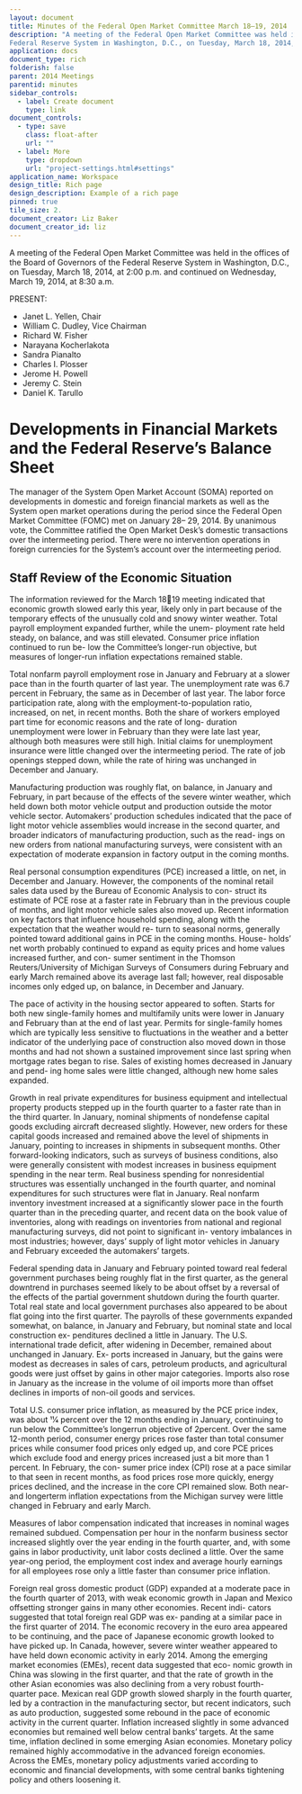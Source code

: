```yaml
---
layout: document
title: Minutes of the Federal Open Market Committee March 18–19, 2014
description: "A meeting of the Federal Open Market Committee was held in the offices of the Board of Governors of the
Federal Reserve System in Washington, D.C., on Tuesday, March 18, 2014, at 2:00 p.m. and continued on Wednesday, March 19, 2014, at 8:30 a.m. "
application: docs
document_type: rich
folderish: false
parent: 2014 Meetings
parentid: minutes
sidebar_controls:
  - label: Create document
    type: link
document_controls:
  - type: save
    class: float-after
    url: ""
  - label: More
    type: dropdown
    url: "project-settings.html#settings"
application_name: Workspace
design_title: Rich page
design_description: Example of a rich page
pinned: true
tile_size: 2.
document_creator: Liz Baker
document_creator_id: liz
---
```


A meeting of the Federal Open Market Committee was held in the offices of the Board of Governors of the Federal Reserve System in Washington, D.C., on Tuesday, March 18, 2014, at 2:00 p.m. and continued on Wednesday, March 19, 2014, at 8:30 a.m.

PRESENT:
- Janet L. Yellen, Chair
- William C. Dudley, Vice Chairman
- Richard W. Fisher
- Narayana Kocherlakota
- Sandra Pianalto
- Charles I. Plosser
- Jerome H. Powell
- Jeremy C. Stein
- Daniel K. Tarullo

# Developments in Financial Markets and the Federal Reserve’s Balance Sheet
The manager of the System Open Market Account (SOMA) reported on developments in domestic and foreign financial markets as well as the System open market operations during the period since the Federal Open Market Committee (FOMC) met on January 28– 29, 2014. By unanimous vote, the Committee ratified the Open Market Desk’s domestic transactions over the intermeeting period. There were no intervention operations in foreign currencies for the System’s account over the intermeeting period.

## Staff Review of the Economic Situation
The information reviewed for the March 1819 meeting indicated that economic growth slowed early this year, likely only in part because of the temporary effects of the unusually cold and snowy winter weather. Total payroll employment expanded further, while the unem- ployment rate held steady, on balance, and was still elevated. Consumer price inflation continued to run be- low the Committee’s longer-run objective, but measures of longer-run inflation expectations remained stable.

Total nonfarm payroll employment rose in January and February at a slower pace than in the fourth quarter of last year. The unemployment rate was 6.7 percent in February, the same as in December of last year. The labor force participation rate, along with the employment-to-population ratio, increased, on net, in recent months. Both the share of workers employed part time for economic reasons and the rate of long- duration unemployment were lower in February than they were late last year, although both measures were still high. Initial claims for unemployment insurance were little changed over the intermeeting period. The rate of job openings stepped down, while the rate of hiring was unchanged in December and January.

Manufacturing production was roughly flat, on balance, in January and February, in part because of the effects of the severe winter weather, which held down both motor vehicle output and production outside the motor vehicle sector. Automakers’ production schedules indicated that the pace of light motor vehicle assemblies would increase in the second quarter, and broader indicators of manufacturing production, such as the read- ings on new orders from national manufacturing surveys, were consistent with an expectation of moderate expansion in factory output in the coming months.

Real personal consumption expenditures (PCE) increased a little, on net, in December and January. However, the components of the nominal retail sales data used by the Bureau of Economic Analysis to con- struct its estimate of PCE rose at a faster rate in February than in the previous couple of months, and light motor vehicle sales also moved up. Recent information on key factors that influence household spending, along with the expectation that the weather would re- turn to seasonal norms, generally pointed toward additional gains in PCE in the coming months. House- holds’ net worth probably continued to expand as equity prices and home values increased further, and con- sumer sentiment in the Thomson Reuters/University of Michigan Surveys of Consumers during February and early March remained above its average last fall; however, real disposable incomes only edged up, on balance, in December and January.

The pace of activity in the housing sector appeared to soften. Starts for both new single-family homes and multifamily units were lower in January and February than at the end of last year. Permits for single-family homes which are typically less sensitive to fluctuations in the weather and a better indicator of the underlying pace of construction also moved down in those months and had not shown a sustained improvement since last spring when mortgage rates began to rise. Sales of existing homes decreased in January and pend- ing home sales were little changed, although new home sales expanded.

Growth in real private expenditures for business equipment and intellectual property products stepped up in the fourth quarter to a faster rate than in the third quarter. In January, nominal shipments of nondefense capital goods excluding aircraft decreased slightly. However, new orders for these capital goods increased and remained above the level of shipments in January, pointing to increases in shipments in subsequent months. Other forward-looking indicators, such as surveys of business conditions, also were generally consistent with modest increases in business equipment spending in the near term. Real business spending for nonresidential structures was essentially unchanged in the fourth quarter, and nominal expenditures for such structures were flat in January. Real nonfarm inventory investment increased at a significantly slower pace in the fourth quarter than in the preceding quarter, and recent data on the book value of inventories, along with readings on inventories from national and regional manufacturing surveys, did not point to significant in- ventory imbalances in most industries; however, days’ supply of light motor vehicles in January and February exceeded the automakers’ targets.

Federal spending data in January and February pointed toward real federal government purchases being roughly flat in the first quarter, as the general downtrend in purchases seemed likely to be about offset by a reversal of the effects of the partial government shutdown during the fourth quarter. Total real state and local government purchases also appeared to be about flat going into the first quarter. The payrolls of these governments expanded somewhat, on balance, in January and February, but nominal state and local construction ex- penditures declined a little in January.
The U.S. international trade deficit, after widening in December, remained about unchanged in January. Ex- ports increased in January, but the gains were modest as decreases in sales of cars, petroleum products, and agricultural goods were just offset by gains in other major categories. Imports also rose in January as the increase in the volume of oil imports more than offset declines in imports of non-oil goods and services.

Total U.S. consumer price inflation, as measured by the PCE price index, was about 11⁄4 percent over the 12 months ending in January, continuing to run below the Committee’s longerrun objective of 2percent. Over the same 12-month period, consumer energy prices rose faster than total consumer prices while consumer food prices only edged up, and core PCE prices which exclude food and energy prices increased just a bit more than 1 percent. In February, the con- sumer price index (CPI) rose at a pace similar to that seen in recent months, as food prices rose more quickly, energy prices declined, and the increase in the core CPI remained slow. Both near- and longerterm inflation expectations from the Michigan survey were little changed in February and early March.

Measures of labor compensation indicated that increases in nominal wages remained subdued. Compensation per hour in the nonfarm business sector increased slightly over the year ending in the fourth quarter, and, with some gains in labor productivity, unit labor costs declined a little. Over the same year-ong period, the employment cost index and average hourly earnings for all employees rose only a little faster than consumer price inflation.

Foreign real gross domestic product (GDP) expanded at a moderate pace in the fourth quarter of 2013, with weak economic growth in Japan and Mexico offsetting stronger gains in many other economies. Recent indi- cators suggested that total foreign real GDP was ex- panding at a similar pace in the first quarter of 2014. The economic recovery in the euro area appeared to be continuing, and the pace of Japanese economic growth looked to have picked up. In Canada, however, severe winter weather appeared to have held down economic activity in early 2014. Among the emerging market economies (EMEs), recent data suggested that eco- nomic growth in China was slowing in the first quarter, and that the rate of growth in the other Asian economies was also declining from a very robust fourth- quarter pace. Mexican real GDP growth slowed sharply in the fourth quarter, led by a contraction in the manufacturing sector, but recent indicators, such as auto production, suggested some rebound in the pace of economic activity in the current quarter. Inflation increased slightly in some advanced economies but remained well below central banks’ targets. At the same time, inflation declined in some emerging Asian economies. Monetary policy remained highly accommodative in the advanced foreign economies. Across the EMEs, monetary policy adjustments varied according to economic and financial developments, with some central banks tightening policy and others loosening it.
